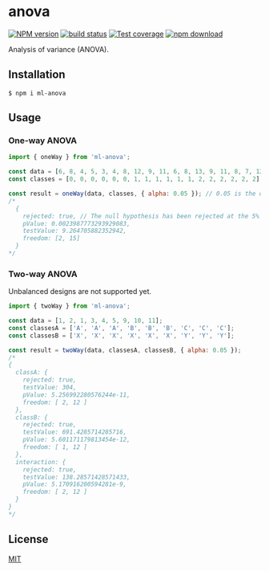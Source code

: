 # anova

[![NPM version][npm-image]][npm-url]
[![build status][travis-image]][travis-url]
[![Test coverage][codecov-image]][codecov-url]
[![npm download][download-image]][download-url]

Analysis of variance (ANOVA).

## Installation

`$ npm i ml-anova`

## Usage

### One-way ANOVA

```js
import { oneWay } from 'ml-anova';

const data = [6, 8, 4, 5, 3, 4, 8, 12, 9, 11, 6, 8, 13, 9, 11, 8, 7, 12];
const classes = [0, 0, 0, 0, 0, 0, 1, 1, 1, 1, 1, 1, 2, 2, 2, 2, 2, 2];

const result = oneWay(data, classes, { alpha: 0.05 }); // 0.05 is the default value for the alpha option
/*
  {
    rejected: true, // The null hypothesis has been rejected at the 5% significance level.
    pValue: 0.0023987773293929083,
    testValue: 9.264705882352942,
    freedom: [2, 15]
  }
*/
```

### Two-way ANOVA

Unbalanced designs are not supported yet.

```js
import { twoWay } from 'ml-anova';

const data = [1, 2, 1, 3, 4, 5, 9, 10, 11];
const classesA = ['A', 'A', 'A', 'B', 'B', 'B', 'C', 'C', 'C'];
const classesB = ['X', 'X', 'X', 'X', 'X', 'X', 'Y', 'Y', 'Y'];

const result = twoWay(data, classesA, classesB, { alpha: 0.05 });
/*
{
  classA: {
    rejected: true,
    testValue: 304,
    pValue: 5.256992280576244e-11,
    freedom: [ 2, 12 ]
  },
  classB: {
    rejected: true,
    testValue: 691.4285714285716,
    pValue: 5.601171179813454e-12,
    freedom: [ 1, 12 ]
  },
  interaction: {
    rejected: true,
    testValue: 138.28571428571433,
    pValue: 5.170916200594281e-9,
    freedom: [ 2, 12 ]
  }
}
*/
```

## License

[MIT](./LICENSE)

[npm-image]: https://img.shields.io/npm/v/ml-anova.svg?style=flat-square
[npm-url]: https://www.npmjs.com/package/ml-anova
[travis-image]: https://img.shields.io/travis/com/mljs/anova/master.svg?style=flat-square
[travis-url]: https://travis-ci.com/mljs/anova
[codecov-image]: https://img.shields.io/codecov/c/github/mljs/anova.svg?style=flat-square
[codecov-url]: https://codecov.io/gh/mljs/anova
[download-image]: https://img.shields.io/npm/dm/ml-anova.svg?style=flat-square
[download-url]: https://www.npmjs.com/package/ml-anova
